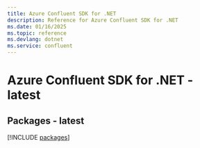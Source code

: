 ```yaml
---
title: Azure Confluent SDK for .NET
description: Reference for Azure Confluent SDK for .NET
ms.date: 01/16/2025
ms.topic: reference
ms.devlang: dotnet
ms.service: confluent
---
```

# Azure Confluent SDK for .NET - latest
## Packages - latest
[!INCLUDE [packages](confluent-index.md)]